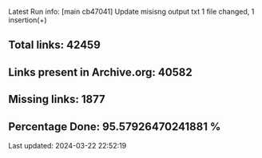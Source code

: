 Latest Run info: 
[main cb47041] Update misisng output txt
 1 file changed, 1 insertion(+)

## Total links: 42459

## Links present in Archive.org: 40582

## Missing links: 1877

## Percentage Done: 95.57926470241881 %


Last updated: 2024-03-22 22:52:19
